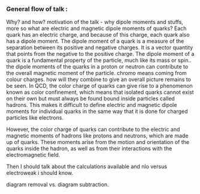 
### General flow of talk :
Why? and how? 
motivation of the talk - why dipole moments and stuffs, more so what are electric and magnetic dipole moments of quarks? 
Each quark has an electric charge, and because of this charge, each quark also has a dipole moment.
The dipole moment of a quark is a measure of the separation between its positive and negative charges. It is a vector quantity that points from the negative to the positive charge. The dipole moment of a quark is a fundamental property of the particle, much like its mass or spin..
the dipole moments of the quarks in a proton or neutron can contribute to the overall magnetic moment of the particle.
chromo means coming from colour charges. how will they combine to give an overall picture remains to be seen.
In QCD, the color charge of quarks can give rise to a phenomenon known as color confinement, which means that isolated quarks cannot exist on their own but must always be found bound inside particles called hadrons. This makes it difficult to define electric and magnetic dipole moments for individual quarks in the same way that it is done for charged particles like electrons.

However, the color charge of quarks can contribute to the electric and magnetic moments of hadrons like protons and neutrons, which are made up of quarks. These moments arise from the motion and orientation of the quarks inside the hadron, as well as from their interactions with the electromagnetic field.

Then I should talk about the calculations available and nlo versus electroweak i should know. 

diagram removal vs. diagram subtraction. 